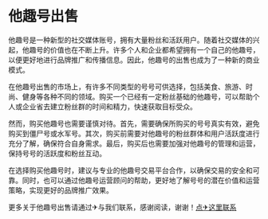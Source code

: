 # 他趣号出售

他趣号是一种新型的社交媒体账号，拥有大量粉丝和活跃用户。随着社交媒体的兴起，他趣号的价值也在不断上升。许多个人和企业都希望拥有一个自己的他趣号，以便更好地进行品牌推广和传播信息。因此，他趣号的出售也成为了一种新的商业模式。

在他趣号出售的市场上，有许多不同类型的号号可供选择，包括美食、旅游、时尚、健身等各种不同的领域。购买一个已经有一定粉丝基础的他趣号，可以帮助个人或企业省去建立粉丝群的时间和精力，快速获取目标受众。

然而，购买他趣号也需要谨慎对待。首先，需要确保所购买的号号真实有效，避免购买到僵尸号或水军号。其次，购买前需要对他趣号的粉丝群体和用户活跃度进行充分了解，确保符合自身需求。最后，购买后也需要加强对他趣号的管理和运营，保持号号的活跃度和粉丝互动。

在选择购买他趣号时，建议与专业的他趣号交易平台合作，以确保交易的安全和可靠。同时，也可以通过他趣号运营顾问的帮助，更好地了解号号的潜在价值和运营策略，实现更好的品牌推广效果。

更多关于他趣号出售请通过✈与我们联系，感谢阅读，谢谢！[点✈这里联系](https://d.k02.cc)